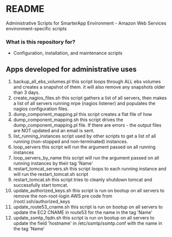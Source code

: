 # README #

Administrative Scripts for SmarterApp Environment - Amazon Web Services environment-specific scripts

### What is this repository for? ###

* Configuration, installation, and maintenance scripts

## Apps developed for administrative uses

1. backup\_all\_ebs\_volumes.pl
    this script loops through ALL ebs volumes and creates a snapshot of them. it will also remove any snapshots older than 3 days.
2. create\_nagios\_files.sh
    this script gathers a list of all servers, then makes a list of all servers running nrpe (nagios listener) and populates the nagios configuration files.
3. dump\_component\_mapping.pl
    this script creates a flat file of how 
4. dump\_component\_mapping.sh
    this script drives the dump\_component_mapping.pl file. If there are errors - the output files are NOT updated and an email is sent.
6. list\_running\_instances
    script used by other scripts to get a list of all running (non-stopped and non-terminated) instances.
7. loop\_servers
    this script will run the argument passed on all running instances
8. loop\_servers\_by\_name
    this script will run the argument passed on all running instances by their tag 'Name'
9. restart\_tomcat\_servers.sh
    this script loops to each running instance and will run the restart\_tomcat.sh script
10. restart\_tomcat.sh
    this script tries to cleanly shutdown tomcat and successfully start tomcat.
11. update\_authorized\_keys.sh
    this script is run on bootup on all servers to remove the non-root-login AWS pre code from /root/.ssh/authorized_keys
12. update\_route53\_cname.sh
    this script is run on bootup on all servers to update the EC2 CNAME in route53 for the name in the tag 'Name'
13. update\_ssmtp\_fqdn.sh
    this script is run on bootup on all servers to update the field 'hostname' in /etc/ssmtp/ssmtp.conf with the name in the tag 'Name'
